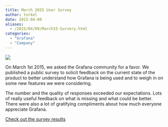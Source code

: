 ```yaml
---
title: March 2015 User Survey
author: torkel
date: 2015-04-09
aliases:
  - /2015/04/09/March15-Survery.html
categories:
  - "Grafana"
  - "Company"
---
```


<a href="https://infogr.am/grafana_user_survey_mar2015">
  <img src="/assets/img/blog/grafana_survey_results800.png" class="no-shadow">
</a>

On March 1st 2015, we asked the Grafana community for a favor. We published a public
survey to solicit feedback on the current state of the product to better understand how
Grafana is being used and to weigh in on some new features we were considering.

The number and the quality of responses exceeded our expectations. Lots of really useful
feedback on what is missing and what could be better. There were also a lot of
gratifying compliments about how much everyone appreciate Grafana.

[Check out the survey results](https://infogr.am/grafana_user_survey_mar2015)


